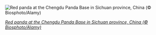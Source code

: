 
![Red panda at the Chengdu Panda Base in Sichuan province, China (© Biosphoto/Alamy)](https://cn.bing.com//th?id=OHR.Firefox_EN-US3200029768_1920x1080.jpg&rf=LaDigue_1920x1080.jpg&pid=hp)

*[Red panda at the Chengdu Panda Base in Sichuan province, China (© Biosphoto/Alamy)](https://www.bing.com/search?q=red+pandas&form=hpcapt&filters=HpDate%3a%2220210918_0700%22)*
